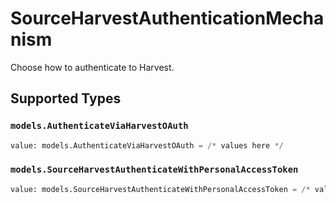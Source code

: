 # SourceHarvestAuthenticationMechanism

Choose how to authenticate to Harvest.


## Supported Types

### `models.AuthenticateViaHarvestOAuth`

```python
value: models.AuthenticateViaHarvestOAuth = /* values here */
```

### `models.SourceHarvestAuthenticateWithPersonalAccessToken`

```python
value: models.SourceHarvestAuthenticateWithPersonalAccessToken = /* values here */
```

